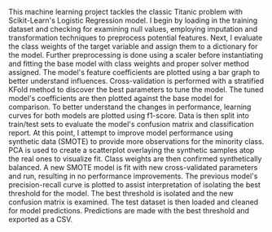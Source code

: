 This machine learning project tackles the classic Titanic problem with Scikit-Learn's Logistic Regression model.
I begin by loading in the training dataset and checking for examining null values, employing imputation and transformation techniques to preprocess potential features.
Next, I evaluate the class weights of the target variable and assign them to a dictionary for the model.
Further preprocessing is done using a scaler before instantiating and fitting the base model with class weights and proper solver method assigned.
The model's feature coefficients are plotted using a bar graph to better understand influences.
Cross-validation is performed with a stratified KFold method to discover the best parameters to tune the model.
The tuned model's coefficients are then plotted against the base model for comparison.
To better understand the changes in performance, learning curves for both models are plotted using f1-score.
Data is then split into train/test sets to evaluate the model's confusion matrix and classification report.
At this point, I attempt to improve model performance using synthetic data (SMOTE) to provide more observations for the minority class.
PCA is used to create a scatterplot overlaying the synthetic samples atop the real ones to visualize fit.
Class weights are then confirmed synthetically balanced. A new SMOTE model is fit with new cross-validated parameters and run, resulting in no performance improvements.
The previous model's precision-recall curve is plotted to assist interpretation of isolating the best threshold for the model.
The best threshold is isolated and the new confusion matrix is examined.
The test dataset is then loaded and cleaned for model predictions.
Predictions are made with the best threshold and exported as a CSV.
